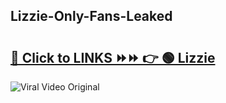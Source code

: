 
 ## Lizzie-Only-Fans-Leaked

# <h2><a href="https://clipsfans.com/Lizzie&ref=git">🔗 Click to LINKS ⏩⏩ 👉 🟢 Lizzie </a></h2>

<a href="https://clipsfans.com/Lizzie&ref=git" rel="nofollow" data-target="animated-image.originalLink"><img src="https://i.ibb.co.com/xMMVF88/686577567.gif" alt="Viral Video Original" style="max-width: 100%; display: inline-block;" data-target="animated-image.originalImage"></a>
